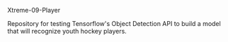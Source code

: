 Xtreme-09-Player 

Repository for testing Tensorflow's Object Detection API to build a model that will recognize youth hockey players. 
